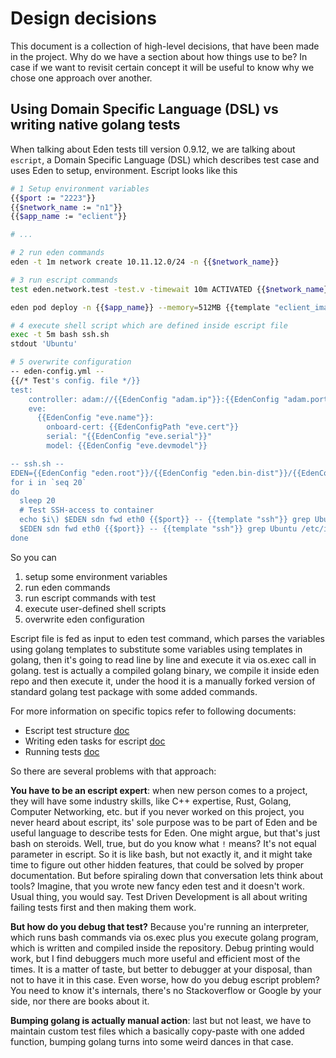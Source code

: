 # Design decisions

This document is a collection of high-level decisions, that have been made in the project. Why do we have a section about how things use to be? In case if we want to revisit certain concept it will be useful to know why we chose one approach over another.

## Using Domain Specific Language (DSL) vs writing native golang tests

When talking about Eden tests till version 0.9.12, we are talking about `escript`, a Domain Specific Language (DSL) which describes test case and uses Eden to setup, environment. Escript looks like this

```bash
# 1 Setup environment variables
{{$port := "2223"}}
{{$network_name := "n1"}}
{{$app_name := "eclient"}}

# ...

# 2 run eden commands
eden -t 1m network create 10.11.12.0/24 -n {{$network_name}}

# 3 run escript commands
test eden.network.test -test.v -timewait 10m ACTIVATED {{$network_name}}

eden pod deploy -n {{$app_name}} --memory=512MB {{template "eclient_image"}} -p {{$port}}:22 --networks={{$network_name}}

# 4 execute shell script which are defined inside escript file
exec -t 5m bash ssh.sh
stdout 'Ubuntu'

# 5 overwrite configuration
-- eden-config.yml --
{{/* Test's config. file */}}
test:
    controller: adam://{{EdenConfig "adam.ip"}}:{{EdenConfig "adam.port"}}
    eve:
      {{EdenConfig "eve.name"}}:
        onboard-cert: {{EdenConfigPath "eve.cert"}}
        serial: "{{EdenConfig "eve.serial"}}"
        model: {{EdenConfig "eve.devmodel"}}

-- ssh.sh --
EDEN={{EdenConfig "eden.root"}}/{{EdenConfig "eden.bin-dist"}}/{{EdenConfig "eden.eden-bin"}}
for i in `seq 20`
do
  sleep 20
  # Test SSH-access to container
  echo $i\) $EDEN sdn fwd eth0 {{$port}} -- {{template "ssh"}} grep Ubuntu /etc/issue
  $EDEN sdn fwd eth0 {{$port}} -- {{template "ssh"}} grep Ubuntu /etc/issue && break
done
```

So you can

1) setup some environment variables
2) run eden commands
3) run escript commands with test
4) execute user-defined shell scripts
5) overwrite eden configuration

Escript file is fed as input to eden test command, which parses the variables using golang templates to substitute some variables using templates in golang, then it's going to read line by line and execute it via os.exec call in golang. test is actually a compiled golang binary, we compile it inside eden repo and then execute it, under the hood it is a manually forked version of standard golang test package with some added commands.

For more information on specific topics refer to following documents:

- Escript test structure [doc](./escript/test-anatomy-sample.md)
- Writing eden tasks for escript [doc](./escript/task-writing.md)
- Running tests [doc](./escript/test-running.md)

So there are several problems with that approach:

**You have to be an escript expert**: when new person comes to a project, they will have some industry skills, like C++ expertise, Rust, Golang,  Computer Networking, etc. but if you never worked on this project, you never heard about escript, its' sole purpose was to be part of Eden and be useful language to describe tests for Eden. One might argue, but that's just bash on steroids. Well, true, but do you know what `!` means? It's not equal parameter in escript. So it is like bash, but not exactly it, and it might take time to figure out other hidden features, that could be solved by proper documentation. But before spiraling down that conversation lets think about tools? Imagine, that you wrote new fancy eden test and it doesn't work. Usual thing, you would say. Test Driven Development is all about  writing failing tests first and then making them work.

**But how do you debug that test?** Because you're running an interpreter, which runs bash commands via os.exec plus you execute golang program, which is written and compiled inside the repository. Debug printing would work, but I find debuggers much more useful and efficient most of the times. It is a matter of taste, but better to debugger at your disposal, than not to have it in this case. Even worse, how do you debug escript problem? You need to know it's internals, there's no Stackoverflow or Google by your side, nor there are books about it.

**Bumping golang is actually manual action**: last but not least, we have to maintain custom test files which a basically copy-paste with one added function, bumping golang turns into some weird dances in that case.
